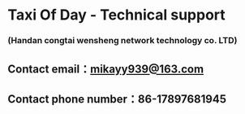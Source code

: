 # Taxi Of Day - Technical support
### (Handan congtai wensheng network technology co. LTD)

## Contact email：mikayy939@163.com

## Contact phone number：86-17897681945

